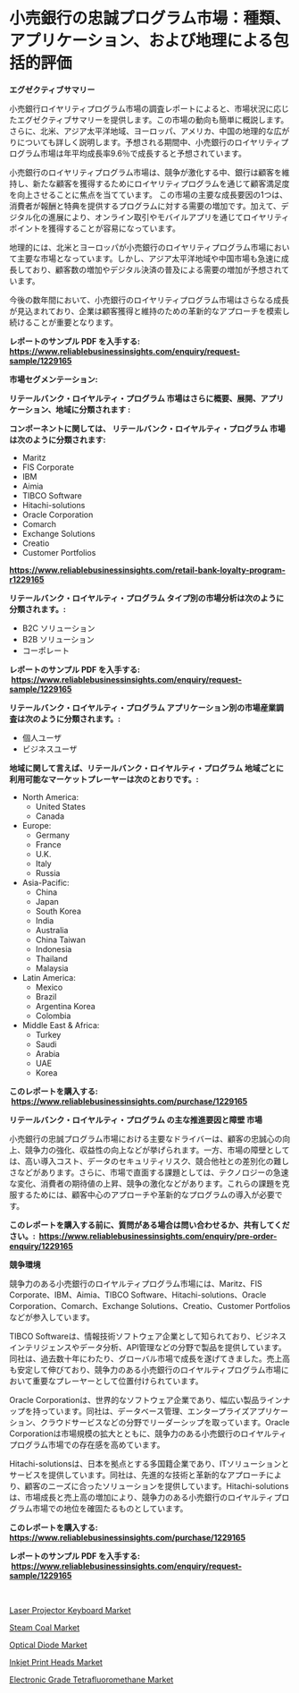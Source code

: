 <p><h1>小売銀行の忠誠プログラム市場：種類、アプリケーション、および地理による包括的評価</h1></p><p><strong>エグゼクティブサマリー</strong></p>
<p><p>小売銀行ロイヤリティプログラム市場の調査レポートによると、市場状況に応じたエグゼクティブサマリーを提供します。この市場の動向も簡単に概説します。さらに、北米、アジア太平洋地域、ヨーロッパ、アメリカ、中国の地理的な広がりについても詳しく説明します。予想される期間中、小売銀行のロイヤリティプログラム市場は年平均成長率9.6％で成長すると予想されています。</p><p>小売銀行のロイヤリティプログラム市場は、競争が激化する中、銀行は顧客を維持し、新たな顧客を獲得するためにロイヤリティプログラムを通じて顧客満足度を向上させることに焦点を当てています。 この市場の主要な成長要因の1つは、消費者が報酬と特典を提供するプログラムに対する需要の増加です。加えて、デジタル化の進展により、オンライン取引やモバイルアプリを通じてロイヤリティポイントを獲得することが容易になっています。</p><p>地理的には、北米とヨーロッパが小売銀行のロイヤリティプログラム市場において主要な市場となっています。しかし、アジア太平洋地域や中国市場も急速に成長しており、顧客数の増加やデジタル決済の普及による需要の増加が予想されています。</p><p>今後の数年間において、小売銀行のロイヤリティプログラム市場はさらなる成長が見込まれており、企業は顧客獲得と維持のための革新的なアプローチを模索し続けることが重要となります。</p></p>
<p><strong>レポートのサンプル PDF を入手する: <a href="https://www.reliablebusinessinsights.com/enquiry/request-sample/1229165">https://www.reliablebusinessinsights.com/enquiry/request-sample/1229165</a></strong></p>
<p><strong>市場セグメンテーション:</strong></p>
<p><strong> リテールバンク・ロイヤルティ・プログラム 市場はさらに概要、展開、アプリケーション、地域に分類されます :</strong></p>
<p><strong>コンポーネントに関しては、 リテールバンク・ロイヤルティ・プログラム 市場は次のように分類されます: &nbsp;</strong></p>
<p><ul><li>Maritz</li><li>FIS Corporate</li><li>IBM</li><li>Aimia</li><li>TIBCO Software</li><li>Hitachi-solutions</li><li>Oracle Corporation</li><li>Comarch</li><li>Exchange Solutions</li><li>Creatio</li><li>Customer Portfolios</li></ul></p>
<p><strong><a href="https://www.reliablebusinessinsights.com/retail-bank-loyalty-program-r1229165">https://www.reliablebusinessinsights.com/retail-bank-loyalty-program-r1229165</a></strong></p>
<p><strong> リテールバンク・ロイヤルティ・プログラム タイプ別の市場分析は次のように分類されます。:</strong></p>
<p><ul><li>B2C ソリューション</li><li>B2B ソリューション</li><li>コーポレート</li></ul></p>
<p><strong>レポートのサンプル PDF を入手する: &nbsp;<a href="https://www.reliablebusinessinsights.com/enquiry/request-sample/1229165">https://www.reliablebusinessinsights.com/enquiry/request-sample/1229165</a></strong></p>
<p><strong> リテールバンク・ロイヤルティ・プログラム アプリケーション別の市場産業調査は次のように分類されます。:</strong></p>
<p><ul><li>個人ユーザ</li><li>ビジネスユーザ</li></ul></p>
<p><strong>地域に関して言えば、リテールバンク・ロイヤルティ・プログラム 地域ごとに利用可能なマーケットプレーヤーは次のとおりです。:</strong></p>
<p><ul>
    <li>
        North America:
        <ul>
            <li>United States</li>
            <li>Canada</li>
        </ul>
    </li>
    <li>
        Europe:
        <ul>
            <li>Germany</li>
            <li>France</li>
            <li>U.K.</li>
            <li>Italy</li>
            <li>Russia</li>
        </ul>
    </li>
    <li>
        Asia-Pacific:
        <ul>
            <li>China</li>
            <li>Japan</li>
            <li>South Korea</li>
            <li>India</li>
            <li>Australia</li>
            <li>China Taiwan</li>
            <li>Indonesia</li>
            <li>Thailand</li>
            <li>Malaysia</li>
        </ul>
    </li>
    <li>
        Latin America:
        <ul>
            <li>Mexico</li>
            <li>Brazil</li>
            <li>Argentina Korea</li>
            <li>Colombia</li>
        </ul>
    </li>
    <li>
        Middle East & Africa:
        <ul>
            <li>Turkey</li>
            <li>Saudi</li>
            <li>Arabia</li>
            <li>UAE</li>
            <li>Korea</li>
        </ul>
    </li>
    </ul></p>
<p><strong>このレポートを購入する: &nbsp;<a href="https://www.reliablebusinessinsights.com/purchase/1229165">https://www.reliablebusinessinsights.com/purchase/1229165</a></strong></p>
<p><strong>リテールバンク・ロイヤルティ・プログラム の主な推進要因と障壁 市場</strong></p>
<p><p>小売銀行の忠誠プログラム市場における主要なドライバーは、顧客の忠誠心の向上、競争力の強化、収益性の向上などが挙げられます。一方、市場の障壁としては、高い導入コスト、データのセキュリティリスク、競合他社との差別化の難しさなどがあります。さらに、市場で直面する課題としては、テクノロジーの急速な変化、消費者の期待値の上昇、競争の激化などがあります。これらの課題を克服するためには、顧客中心のアプローチや革新的なプログラムの導入が必要です。</p></p>
<p><strong>このレポートを購入する前に、質問がある場合は問い合わせるか、共有してください。:&nbsp; <a href="https://www.reliablebusinessinsights.com/enquiry/pre-order-enquiry/1229165">https://www.reliablebusinessinsights.com/enquiry/pre-order-enquiry/1229165</a></strong></p>
<p><strong>競争環境</strong></p>
<p><p>競争力のある小売銀行のロイヤルティプログラム市場には、Maritz、FIS Corporate、IBM、Aimia、TIBCO Software、Hitachi-solutions、Oracle Corporation、Comarch、Exchange Solutions、Creatio、Customer Portfoliosなどが参入しています。</p><p>TIBCO Softwareは、情報技術ソフトウェア企業として知られており、ビジネスインテリジェンスやデータ分析、API管理などの分野で製品を提供しています。同社は、過去数十年にわたり、グローバル市場で成長を遂げてきました。売上高も安定して伸びており、競争力のある小売銀行のロイヤルティプログラム市場において重要なプレーヤーとして位置付けられています。</p><p>Oracle Corporationは、世界的なソフトウェア企業であり、幅広い製品ラインナップを持っています。同社は、データベース管理、エンタープライズアプリケーション、クラウドサービスなどの分野でリーダーシップを取っています。Oracle Corporationは市場規模の拡大とともに、競争力のある小売銀行のロイヤルティプログラム市場での存在感を高めています。</p><p>Hitachi-solutionsは、日本を拠点とする多国籍企業であり、ITソリューションとサービスを提供しています。同社は、先進的な技術と革新的なアプローチにより、顧客のニーズに合ったソリューションを提供しています。Hitachi-solutionsは、市場成長と売上高の増加により、競争力のある小売銀行のロイヤルティプログラム市場での地位を確固たるものとしています。</p></p>
<p><strong>このレポートを購入する: &nbsp; <a href="https://www.reliablebusinessinsights.com/purchase/1229165">https://www.reliablebusinessinsights.com/purchase/1229165</a></strong></p>
<p><strong>レポートのサンプル PDF を入手する: &nbsp;<a href="https://www.reliablebusinessinsights.com/enquiry/request-sample/1229165">https://www.reliablebusinessinsights.com/enquiry/request-sample/1229165</a></strong><strong></strong></p>
<p>&nbsp;</p>
<p><p><a href="https://www.linkedin.com/pulse/laser-projector-keyboard-market-furnishes-information-share-g1u4e?trackingId=gs3RD7ZwF7CdKNH26b0Hzw%3D%3D">Laser Projector Keyboard Market</a></p><p><a href="https://www.linkedin.com/pulse/decoding-steam-coal-market-metrics-share-trends-growth-patterns-rlnwe?trackingId=A3xLlhHwWFBQjfTclMmSIQ%3D%3D">Steam Coal Market</a></p><p><a href="https://issuu.com/reportprime-2/docs/optical-diode-market-size-2030.pptx">Optical Diode Market</a></p><p><a href="https://issuu.com/reportprime-2/docs/inkjet-print-heads-market-size-2030.pptx">Inkjet Print Heads Market</a></p><p><a href="https://github.com/AKSHATREPORTPRIME/Market-Research-Report-List-4/blob/main/electronic-grade-tetrafluoromethane-market.md">Electronic Grade Tetrafluoromethane Market</a></p></p>